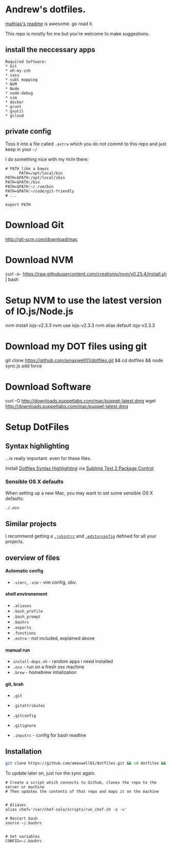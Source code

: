 # Andrew's dotfiles.

[mathias's readme](https://github.com/mathiasbynens/dotfiles/) is awesome. go read it.

This repo is mostly for me but you're welcome to make suggestions.

## install the neccessary apps

```
Required Software:
* Git
* oh-my-zsh
* sass
* subl mapping
* NVM
* Node
* node-debug
* vim
* docker
* grunt
* gsutil
* gcloud
```

## private config

Toss it into a file called `.extra` which you do not commit to this repo and just keep in your `~/`

I do something nice with my `PATH` there:

```shell
# PATH like a bawss
      PATH=/opt/local/bin
PATH=$PATH:/opt/local/sbin
PATH=$PATH:/bin
PATH=$PATH:~/.rvm/bin
PATH=$PATH:~/code/git-friendly
# ...

export PATH
```

# Download Git
http://git-scm.com/download/mac

# Download NVM
curl -o- https://raw.githubusercontent.com/creationix/nvm/v0.25.4/install.sh | bash

# Setup NVM to use the latest version of IO.js/Node.js
nvm install iojs-v2.3.3
nvm use iojs-v2.3.3
nvm alias default iojs-v2.3.3

# Download my DOT files using git
git clone https://github.com/amaxwell01/dotfiles.git && cd dotfiles && node sync.js add force


# Download Software
curl -O http://downloads.puppetlabs.com/mac/puppet-latest.dmg
wget http://downloads.puppetlabs.com/mac/puppet-latest.dmg

# Setup DotFiles

## Syntax highlighting

…is really important. even for these files.

Install [Dotfiles Syntax Highlighting](https://github.com/mattbanks/dotfiles-syntax-highlighting-st2) via [Sublime Text 2 Package Control](http://wbond.net/sublime_packages/package_control)


### Sensible OS X defaults

When setting up a new Mac, you may want to set some sensible OS X defaults:

```bash
./.osx
```

## Similar projects

I recommend getting a [`.jshintrc`](https://github.com/jshint/node-jshint/blob/master/.jshintrc) and [`.editorconfig`](http://editorconfig.org/) defined for all your projects.





## overview of files

####  Automatic config
* `.vimrc`, `.vim` - vim config, obv.

#### shell environement
* `.aliases`
* `.bash_profile`
* `.bash_prompt`
* `.bashrc`
* `.exports`
* `.functions`
* `.extra` - not included, explained above

#### manual run
* `install-deps.sh` - random apps i need installed
* `.osx` - run on a fresh osx machine
* `.brew` - homebrew intialization

#### git, brah
* `.git`
* `.gitattributes`
* `.gitconfig`
* `.gitignore`

* `.inputrc` - config for bash readline


## Installation

```bash
git clone https://github.com/amaxwell01/dotfiles.git && cd dotfiles && node sync.js add force
```

To update later on, just run the sync again.



```
# Create a script which connects to Github, clones the repo to the server or machine
# Then updates the contents of that repo and maps it on the machine


# Aliases
alias chef='/var/chef-solo/scripts/run_chef.sh -o -v'

# Restart bash
source ~/.bashrc


# Set variables
CONFIG=~/.bashrc
